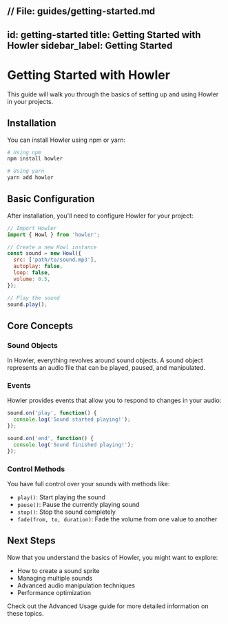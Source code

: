 // File: guides/getting-started.md
---
id: getting-started
title: Getting Started with Howler
sidebar_label: Getting Started
---

# Getting Started with Howler

This guide will walk you through the basics of setting up and using Howler in your projects.

## Installation

You can install Howler using npm or yarn:

```bash
# Using npm
npm install howler

# Using yarn
yarn add howler
```

## Basic Configuration

After installation, you'll need to configure Howler for your project:

```javascript
// Import Howler
import { Howl } from 'howler';

// Create a new Howl instance
const sound = new Howl({
  src: ['path/to/sound.mp3'],
  autoplay: false,
  loop: false,
  volume: 0.5,
});

// Play the sound
sound.play();
```

## Core Concepts

### Sound Objects

In Howler, everything revolves around sound objects. A sound object represents an audio file that can be played, paused, and manipulated.

### Events

Howler provides events that allow you to respond to changes in your audio:

```javascript
sound.on('play', function() {
  console.log('Sound started playing!');
});

sound.on('end', function() {
  console.log('Sound finished playing!');
});
```

### Control Methods

You have full control over your sounds with methods like:

- `play()`: Start playing the sound
- `pause()`: Pause the currently playing sound
- `stop()`: Stop the sound completely
- `fade(from, to, duration)`: Fade the volume from one value to another

## Next Steps

Now that you understand the basics of Howler, you might want to explore:

- How to create a sound sprite
- Managing multiple sounds
- Advanced audio manipulation techniques
- Performance optimization

Check out the Advanced Usage guide for more detailed information on these topics.